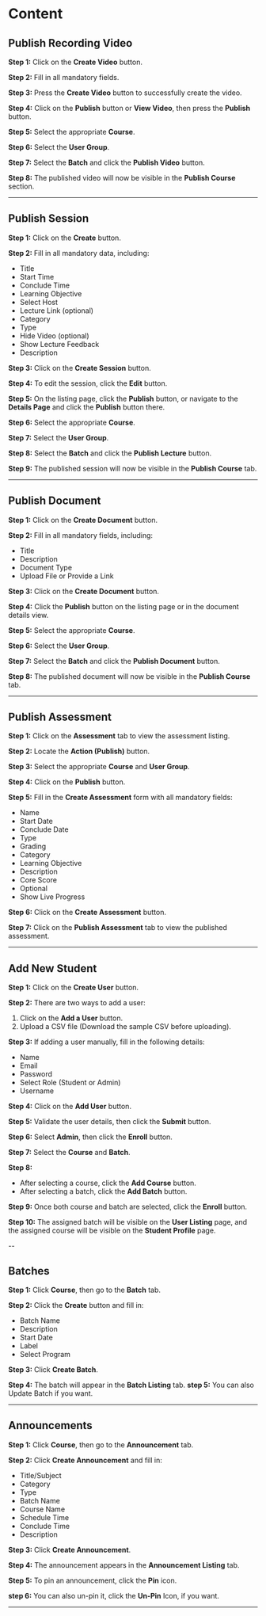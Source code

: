 # Content
## Publish Recording Video

**Step 1:** Click on the **Create Video** button.

**Step 2:** Fill in all mandatory fields.

**Step 3:** Press the **Create Video** button to successfully create the video.

**Step 4:** Click on the **Publish** button or **View Video**, then press the **Publish** button.

**Step 5:** Select the appropriate **Course**.

**Step 6:** Select the **User Group**.

**Step 7:** Select the **Batch** and click the **Publish Video** button.

**Step 8:** The published video will now be visible in the **Publish Course** section.

---

## Publish Session

**Step 1:** Click on the **Create** button.

**Step 2:** Fill in all mandatory data, including:
   - Title
   - Start Time
   - Conclude Time
   - Learning Objective
   - Select Host
   - Lecture Link (optional)
   - Category
   - Type
   - Hide Video (optional)
   - Show Lecture Feedback
   - Description

**Step 3:** Click on the **Create Session** button.

**Step 4:** To edit the session, click the **Edit** button.

**Step 5:** On the listing page, click the **Publish** button, or navigate to the **Details Page** and click the **Publish** button there.

**Step 6:** Select the appropriate **Course**.

**Step 7:** Select the **User Group**.

**Step 8:** Select the **Batch** and click the **Publish Lecture** button.

**Step 9:** The published session will now be visible in the **Publish Course** tab.

---

## Publish Document

**Step 1:** Click on the **Create Document** button.

**Step 2:** Fill in all mandatory fields, including:
   - Title
   - Description
   - Document Type
   - Upload File or Provide a Link

**Step 3:** Click on the **Create Document** button.

**Step 4:** Click the **Publish** button on the listing page or in the document details view.

**Step 5:** Select the appropriate **Course**.

**Step 6:** Select the **User Group**.

**Step 7:** Select the **Batch** and click the **Publish Document** button.

**Step 8:** The published document will now be visible in the **Publish Course** tab.

---

## Publish Assessment

**Step 1:** Click on the **Assessment** tab to view the assessment listing.

**Step 2:** Locate the **Action (Publish)** button.

**Step 3:** Select the appropriate **Course** and **User Group**.

**Step 4:** Click on the **Publish** button.

**Step 5:** Fill in the **Create Assessment** form with all mandatory fields:
   - Name
   - Start Date
   - Conclude Date
   - Type
   - Grading
   - Category
   - Learning Objective
   - Description
   - Core Score
   - Optional
   - Show Live Progress

**Step 6:** Click on the **Create Assessment** button.

**Step 7:** Click on the **Publish Assessment** tab to view the published assessment.




---

## Add New Student

**Step 1:** Click on the **Create User** button.

**Step 2:** There are two ways to add a user:
   1. Click on the **Add a User** button.
   2. Upload a CSV file (Download the sample CSV before uploading).

**Step 3:** If adding a user manually, fill in the following details:
   - Name
   - Email
   - Password
   - Select Role (Student or Admin)
   - Username

**Step 4:** Click on the **Add User** button.

**Step 5:** Validate the user details, then click the **Submit** button.

**Step 6:** Select **Admin**, then click the **Enroll** button.

**Step 7:** Select the **Course** and **Batch**.

**Step 8:**
   - After selecting a course, click the **Add Course** button.
   - After selecting a batch, click the **Add Batch** button.

**Step 9:** Once both course and batch are selected, click the **Enroll** button.

**Step 10:** The assigned batch will be visible on the **User Listing** page, and the assigned course will be visible on the **Student Profile** page.

--


## Batches

**Step 1:** Click **Course**, then go to the **Batch** tab.

**Step 2:** Click the **Create** button and fill in:
   - Batch Name
   - Description
   - Start Date
   - Label
   - Select Program

**Step 3:** Click **Create Batch**.

**Step 4:** The batch will appear in the **Batch Listing** tab.
**step 5:** You can also Update Batch if you want.

---

## Announcements

**Step 1:** Click **Course**, then go to the **Announcement** tab.

**Step 2:** Click **Create Announcement** and fill in:
   - Title/Subject
   - Category
   - Type
   - Batch Name
   - Course Name
   - Schedule Time
   - Conclude Time
   - Description

**Step 3:** Click **Create Announcement**.

**Step 4:** The announcement appears in the **Announcement Listing** tab.

**Step 5:** To pin an announcement, click the **Pin** icon.

**step 6:** You can also un-pin it, click the **Un-Pin** Icon, if you want.

---


